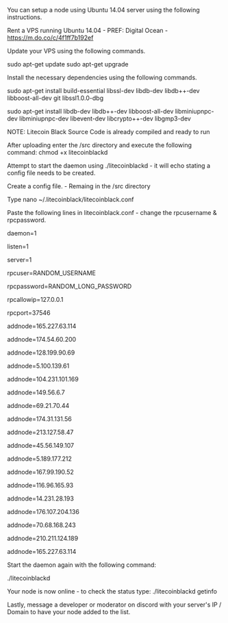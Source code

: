 You can setup a node using Ubuntu 14.04 server using the following instructions. 

Rent a VPS running Ubuntu 14.04 - PREF: Digital Ocean - https://m.do.co/c/4f1ff7b192ef

 
Update your VPS using the following commands. 

sudo apt-get update 
sudo apt-get upgrade 

Install the necessary dependencies using the following commands. 

sudo apt-get install build-essential libssl-dev libdb-dev libdb++-dev libboost-all-dev git libssl1.0.0-dbg 

sudo apt-get install libdb-dev libdb++-dev libboost-all-dev libminiupnpc-dev libminiupnpc-dev libevent-dev libcrypto++-dev libgmp3-dev 

NOTE: Litecoin Black Source Code is already compiled and ready to run

After uploading enter the /src directory and execute the following command: 
chmod +x litecoinblackd 

Attempt to start the daemon using ./litecoinblackd - it will echo stating a config file needs to be created. 

Create a config file. - Remaing in the /src directory

Type nano ~/.litecoinblack/litecoinblack.conf 

Paste the following lines in litecoinblack.conf - change the rpcusername & rpcpassword. 

daemon=1 

listen=1 

server=1 

rpcuser=RANDOM_USERNAME 

rpcpassword=RANDOM_LONG_PASSWORD 

rpcallowip=127.0.0.1 

rpcport=37546 

addnode=165.227.63.114

addnode=174.54.60.200

addnode=128.199.90.69 

addnode=5.100.139.61

addnode=104.231.101.169

addnode=149.56.6.7

addnode=69.21.70.44

addnode=174.31.131.56

addnode=213.127.58.47

addnode=45.56.149.107

addnode=5.189.177.212

addnode=167.99.190.52

addnode=116.96.165.93

addnode=14.231.28.193

addnode=176.107.204.136

addnode=70.68.168.243

addnode=210.211.124.189

addnode=165.227.63.114


Start the daemon again with the following command:

./litecoinblackd 

Your node is now online - to check the status type: ./litecoinblackd getinfo 

Lastly, message a developer or moderator on discord with your server's IP / Domain to have your node added to the list.
